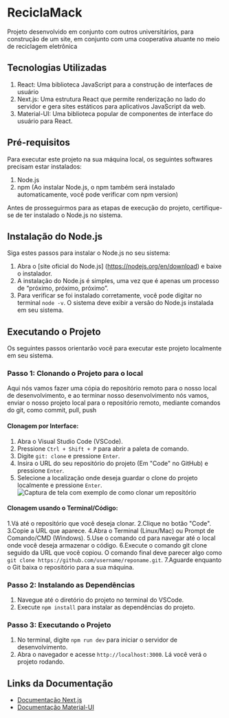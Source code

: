 # ReciclaMack
Projeto desenvolvido em conjunto com outros universitários, para construção de um site, em conjunto com uma cooperativa atuante no meio de reciclagem eletrônica

## Tecnologias Utilizadas

1. React: Uma biblioteca JavaScript para a construção de interfaces de usuário
2. Next.js: Uma estrutura React que permite renderização no lado do servidor e gera sites estáticos para aplicativos JavaScript da web.
3. Material-UI: Uma biblioteca popular de componentes de interface do usuário para React.

## Pré-requisitos

Para executar este projeto na sua máquina local, os seguintes softwares precisam estar instalados:

1. Node.js
2. npm (Ao instalar Node.js, o npm também será instalado automaticamente, você pode verificar com npm version)

Antes de prosseguirmos para as etapas de execução do projeto, certifique-se de ter instalado o Node.js no sistema.

## Instalação do Node.js

Siga estes passos para instalar o Node.js no seu sistema:

1. Abra o [site oficial do Node.js] (https://nodejs.org/en/download) e baixe o instalador.
2. A instalação do Node.js é simples, uma vez que é apenas um processo de “próximo, próximo, próximo”.
3. Para verificar se foi instalado corretamente, você pode digitar no terminal `node -v`. O sistema deve exibir a versão do Node.js instalada em seu sistema.

## Executando o Projeto

Os seguintes passos orientarão você para executar este projeto localmente em seu sistema.

### Passo 1: Clonando o Projeto para o local

Aqui nós vamos fazer uma cópia do repositório remoto para o nosso local de desenvolvimento, e ao terminar nosso desenvolvimento nós vamos, enviar o nosso projeto local para o repositório remoto, mediante comandos do git, como commit, pull, push

#### Clonagem por Interface:

1. Abra o Visual Studio Code (VSCode).
2. Pressione `Ctrl + Shift + P` para abrir a paleta de comando.
3. Digite `git: clone` e pressione `Enter`.
4. Insira o URL do seu repositório do projeto (Em "Code" no GitHub) e pressione `Enter`.
5. Selecione a localização onde deseja guardar o clone do projeto localmente e pressione `Enter`.
![Captura de tela com exemplo de como clonar um repositório](https://i.imgur.com/mUYoQ2C.png)

#### Clonagem usando o Terminal/Código:

1.Vá até o repositório que você deseja clonar.
2.Clique no botão "Code".
3.Copie a URL que aparece.
4.Abra o Terminal (Linux/Mac) ou Prompt de Comando/CMD (Windows).
5.Use o comando cd para navegar até o local onde você deseja armazenar o código.
6.Execute o comando git clone seguido da URL que você copiou. O comando final deve parecer algo como `git clone https://github.com/username/reponame.git`.
7.Aguarde enquanto o Git baixa o repositório para a sua máquina.

### Passo 2: Instalando as Dependências

1. Navegue até o diretório do projeto no terminal do VSCode.
2. Execute `npm install` para instalar as dependências do projeto.

### Passo 3: Executando o Projeto

1. No terminal, digite `npm run dev` para iniciar o servidor de desenvolvimento.
2. Abra o navegador e acesse `http://localhost:3000`. Lá você verá o projeto rodando.


## Links da Documentação

- [Documentação Next.js](https://nextjs.org/docs)
- [Documentação Material-UI](https://mui.com/material-ui/react-button/)